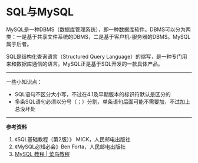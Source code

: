 # SQL与MySQL

MySQL是一种DBMS（数据库管理系统），即一种数据库软件。DBMS可以分为两类：一是基于共享文件系统的DBMS，二是基于客户机-服务器的DBMS。MySQL属于后者。

SQL是结构化查询语言（Structured Query Language）的缩写，是一种专门用来和数据库通信的语言。MySQL正是基于SQL开发的一款具体产品。





---

一些小知识点：

* SQL语句不区分大小写，不过在4.1及早期版本的标识符默认是区分的
* 多条SQL语句必须以分号（；）分割，单条语句后面可能不需要加，不过加上总没坏处

---

**参考资料**

1. 《SQL基础教程（第2版）》 MICK，人民邮电出版社
2. 《MySQL必知必会》Ben Forta，人民邮电出版社 
3. [MySQL 教程 | 菜鸟教程](https://www.runoob.com/mysql/mysql-tutorial.html)
